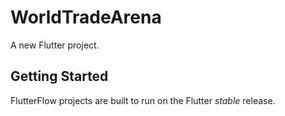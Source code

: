 # WorldTradeArena

A new Flutter project.

## Getting Started

FlutterFlow projects are built to run on the Flutter _stable_ release.
